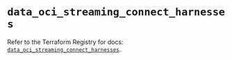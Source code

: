 # `data_oci_streaming_connect_harnesses`

Refer to the Terraform Registry for docs: [`data_oci_streaming_connect_harnesses`](https://registry.terraform.io/providers/oracle/oci/6.18.0/docs/data-sources/streaming_connect_harnesses).

